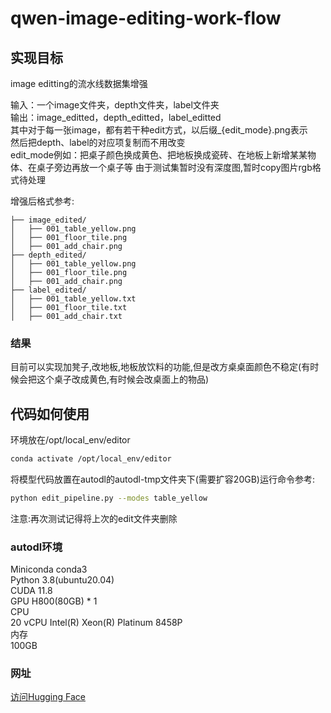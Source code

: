 # qwen-image-editing-work-flow
## 实现目标
image editting的流水线数据集增强  

输入：一个image文件夹，depth文件夹，label文件夹   
输出：image_editted，depth_editted，label_editted   
其中对于每一张image，都有若干种edit方式，以后缀_{edit_mode}.png表示   
然后把depth、label的对应项复制而不用改变  
edit_mode例如：把桌子颜色换成黄色、把地板换成瓷砖、在地板上新增某某物体、在桌子旁边再放一个桌子等
由于测试集暂时没有深度图,暂时copy图片rgb格式待处理

增强后格式参考:  
```
├── image_edited/
│   ├── 001_table_yellow.png
│   ├── 001_floor_tile.png
│   ├── 001_add_chair.png
├── depth_edited/
│   ├── 001_table_yellow.png
│   ├── 001_floor_tile.png
│   ├── 001_add_chair.png
├── label_edited/
│   ├── 001_table_yellow.txt
│   ├── 001_floor_tile.txt
│   ├── 001_add_chair.txt
```

### 结果
目前可以实现加凳子,改地板,地板放饮料的功能,但是改方桌桌面颜色不稳定(有时候会把这个桌子改成黄色,有时候会改桌面上的物品)

## 代码如何使用
环境放在/opt/local_env/editor  
```bash
conda activate /opt/local_env/editor
```
将模型代码放置在autodl的autodl-tmp文件夹下(需要扩容20GB)运行命令参考:  
```bash
python edit_pipeline.py --modes table_yellow
```
注意:再次测试记得将上次的edit文件夹删除

### autodl环境
Miniconda    conda3  
Python       3.8(ubuntu20.04)  
CUDA         11.8  
GPU          H800(80GB) * 1  
CPU  
20 vCPU Intel(R) Xeon(R) Platinum 8458P  
内存  
100GB  

### 网址
[访问Hugging Face](https://huggingface.co/xunjun123/qwen-image-editing-work-flow)
